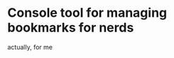 Console tool for managing bookmarks for nerds
=============================================

actually, for me
